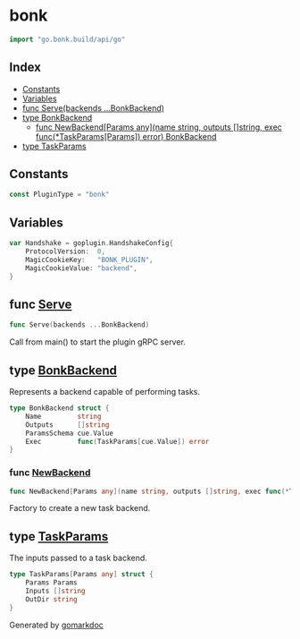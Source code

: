 <!-- Code generated by gomarkdoc. DO NOT EDIT -->

# bonk

```go
import "go.bonk.build/api/go"
```

## Index

- [Constants](<#constants>)
- [Variables](<#variables>)
- [func Serve\(backends ...BonkBackend\)](<#Serve>)
- [type BonkBackend](<#BonkBackend>)
  - [func NewBackend\[Params any\]\(name string, outputs \[\]string, exec func\(\*TaskParams\[Params\]\) error\) BonkBackend](<#NewBackend>)
- [type TaskParams](<#TaskParams>)


## Constants

<a name="PluginType"></a>

```go
const PluginType = "bonk"
```

## Variables

<a name="Handshake"></a>

```go
var Handshake = goplugin.HandshakeConfig{
    ProtocolVersion:  0,
    MagicCookieKey:   "BONK_PLUGIN",
    MagicCookieValue: "backend",
}
```

<a name="Serve"></a>
## func [Serve](<https://github.com/bonk-build/bonk/blob/a5ade2b/api/go/plugin.go#L73>)

```go
func Serve(backends ...BonkBackend)
```

Call from main\(\) to start the plugin gRPC server.

<a name="BonkBackend"></a>
## type [BonkBackend](<https://github.com/bonk-build/bonk/blob/a5ade2b/api/go/plugin.go#L34-L39>)

Represents a backend capable of performing tasks.

```go
type BonkBackend struct {
    Name         string
    Outputs      []string
    ParamsSchema cue.Value
    Exec         func(TaskParams[cue.Value]) error
}
```

<a name="NewBackend"></a>
### func [NewBackend](<https://github.com/bonk-build/bonk/blob/a5ade2b/api/go/plugin.go#L42-L46>)

```go
func NewBackend[Params any](name string, outputs []string, exec func(*TaskParams[Params]) error) BonkBackend
```

Factory to create a new task backend.

<a name="TaskParams"></a>
## type [TaskParams](<https://github.com/bonk-build/bonk/blob/a5ade2b/api/go/plugin.go#L27-L31>)

The inputs passed to a task backend.

```go
type TaskParams[Params any] struct {
    Params Params
    Inputs []string
    OutDir string
}
```

Generated by [gomarkdoc](<https://github.com/princjef/gomarkdoc>)
